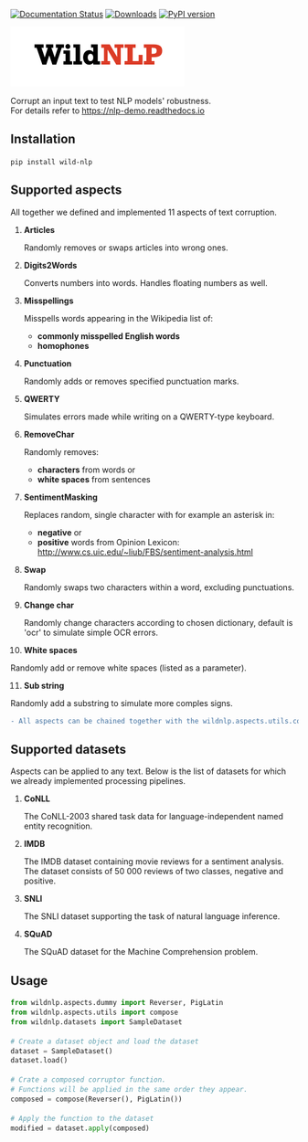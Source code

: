 [![Documentation Status](https://readthedocs.org/projects/nlp-demo/badge/?version=latest)](https://nlp-demo.readthedocs.io/en/latest/?badge=latest)
[![Downloads](https://pepy.tech/badge/wild-nlp)](https://pepy.tech/project/wild-nlp)
[![PyPI version](https://badge.fury.io/py/wild-nlp.svg)](https://badge.fury.io/py/wild-nlp)

![alt wildnlp-logo](logo.png)  

Corrupt an input text to test NLP models' robustness.  
For details refer to https://nlp-demo.readthedocs.io

## Installation
`pip install wild-nlp`

## Supported aspects
All together we defined and implemented 11 aspects of text corruption.

1. **Articles**
   
   Randomly removes or swaps articles into wrong ones.

2. **Digits2Words**

   Converts numbers into words. Handles floating numbers as well.

3. **Misspellings**

   Misspells words appearing in the Wikipedia list of:  
    * **commonly misspelled English words**  
    * **homophones**

4. **Punctuation**

   Randomly adds or removes specified punctuation marks.

5. **QWERTY**

   Simulates errors made while writing on a QWERTY-type keyboard.

6. **RemoveChar**

   Randomly removes:  
   * **characters** from words or  
   * **white spaces** from sentences

7. **SentimentMasking**

   Replaces random, single character with for example an asterisk in:  
   * **negative** or  
   * **positive** words from Opinion Lexicon:    
   http://www.cs.uic.edu/~liub/FBS/sentiment-analysis.html

8. **Swap**

   Randomly swaps two characters within a word, excluding punctuations.
   
9. **Change char**

   Randomly change characters according to chosen dictionary, default is 'ocr' to simulate simple OCR errors.
   
10. **White spaces**

   Randomly add or remove white spaces (listed as a parameter).

11. **Sub string**

   Randomly add a substring to simulate more comples signs.
   
   
```diff
- All aspects can be chained together with the wildnlp.aspects.utils.compose function.
```

## Supported datasets
Aspects can be applied to any text. Below is the list of datasets for which we already implemented processing pipelines. 

1. **CoNLL**

   The CoNLL-2003 shared task data for language-independent named entity recognition.

2. **IMDB**

   The IMDB dataset containing movie reviews for a sentiment analysis. The dataset consists of 50 000 reviews of two classes, negative and positive.

3. **SNLI**

   The SNLI dataset supporting the task of natural language inference.

4. **SQuAD**

   The SQuAD dataset for the Machine Comprehension problem.

## Usage
```python
from wildnlp.aspects.dummy import Reverser, PigLatin
from wildnlp.aspects.utils import compose
from wildnlp.datasets import SampleDataset

# Create a dataset object and load the dataset
dataset = SampleDataset()
dataset.load()

# Crate a composed corruptor function.
# Functions will be applied in the same order they appear.
composed = compose(Reverser(), PigLatin())

# Apply the function to the dataset
modified = dataset.apply(composed)
```
